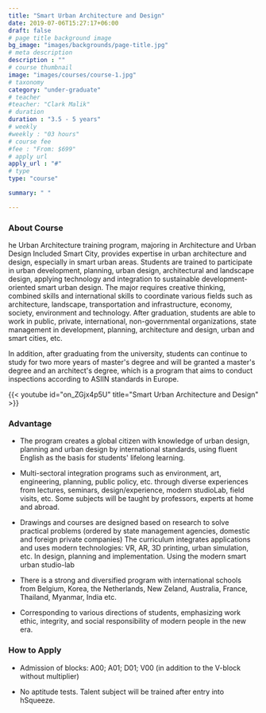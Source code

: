 ```yaml
---
title: "Smart Urban Architecture and Design"
date: 2019-07-06T15:27:17+06:00
draft: false
# page title background image
bg_image: "images/backgrounds/page-title.jpg"
# meta description
description : ""
# course thumbnail
image: "images/courses/course-1.jpg"
# taxonomy
category: "under-graduate"
# teacher
#teacher: "Clark Malik"
# duration
duration : "3.5 - 5 years"
# weekly
#weekly : "03 hours"
# course fee
#fee : "From: $699"
# apply url
apply_url : "#"
# type
type: "course"

summary: " "

---
```



### About Course

he Urban Architecture training program, majoring in Architecture and Urban Design Included Smart City, provides expertise in urban architecture and design, especially in smart urban areas. Students are trained to participate in urban development, planning, urban design, architectural and landscape design, applying technology and integration to sustainable development-oriented smart urban design. The major requires creative thinking, combined skills and international skills to coordinate various fields such as architecture, landscape, transportation and infrastructure, economy, society, environment and technology. After graduation, students are able to work in public, private, international, non-governmental organizations, state management in development, planning, architecture and design, urban and smart cities, etc.


In addition, after graduating from the university, students can continue to study for two more years of master's degree and will be granted a master's degree and an architect's degree, which is a program that aims to conduct inspections according to ASIIN standards in Europe.

{{< youtube id="on_ZGjx4p5U" title="Smart Urban Architecture and Design" >}}

### Advantage

* The program creates a global citizen with knowledge of urban design, planning and urban design by international standards, using fluent English as the basis for students' lifelong learning.

* Multi-sectoral integration programs such as environment, art, engineering, planning, public policy, etc. through diverse experiences from lectures, seminars, design/experience, modern studioLab, field visits, etc. Some subjects will be taught by professors, experts at home and abroad.

* Drawings and courses are designed based on research to solve practical problems (ordered by state management agencies, domestic and foreign private companies)
The curriculum integrates applications and uses modern technologies: VR, AR, 3D printing, urban simulation, etc. In design, planning and implementation.
Using the modern smart urban studio-lab

* There is a strong and diversified program with international schools from Belgium, Korea, the Netherlands, New Zeland, Australia, France, Thailand, Myanmar, India etc.

* Corresponding to various directions of students, emphasizing work ethic, integrity, and social responsibility of modern people in the new era.


### How to Apply

* Admission of blocks: A00; A01; D01; V00 (in addition to the V-block without multiplier)

* No aptitude tests. Talent subject will be trained after entry into hSqueeze.
